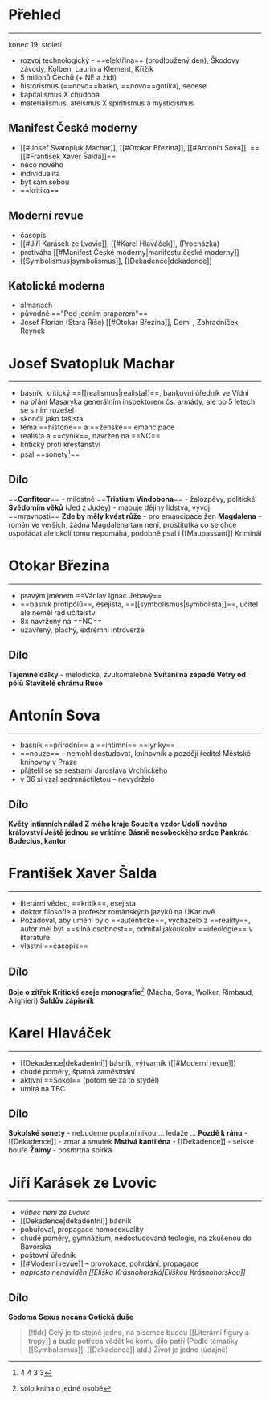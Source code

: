 # Přehled
---
konec 19. století
- rozvoj technologický - ==elektřina== (prodloužený den), Škodovy závody, Kolben, Laurin a Klement, Křižík
- 5 milionů Čechů (+ NE a židi)
- historismus (==novo==barko, ==novo==gotika), secese
- kapitalismus X chudoba
- materialismus, ateismus X spiritismus a mysticismus

## Manifest České moderny
- [[#Josef Svatopluk Machar]], [[#Otokar Březina]], [[#Antonín Sova]], ==[[#František Xaver Šalda]]==
- něco nového
- individualita
- být sám sebou
- ==kritika==

## Moderní revue
- časopis
- [[#Jiří Karásek ze Lvovic]], [[#Karel Hlaváček]], (Procházka)
- protiváha [[#Manifest České moderny|manifestu české moderny]]
- [[Symbolismus|symbolismus]], [[Dekadence|dekadence]]

## Katolická moderna
- almanach
- původně =="Pod jedním praporem"==
- Josef Florian (Stará Říše) [[#Otokar Březina]], Deml , Zahradníček, Reynek

# Josef Svatopluk Machar
---
- básník, kritický ==[[realismus|realista]]==, bankovní úředník ve Vídni
- na přání Masaryka generálním inspektorem čs. armády, ale po 5 letech se s ním rozešel
- skončil jako fašista
- téma ==historie== a ==ženské== emancipace
- realista a ==cynik==, navržen na ==NC==
- kritický proti křesťanství
- psal ==sonety[^1]==

[^1]: 4 4 3 3 
## Dílo
==**Confiteor**== - milostné
==**Tristium Vindobona**== - žalozpěvy, politické
**Svědomím věků** (Jed z Judey)  - mapuje dějiny lidstva, vývoj ==mravnosti==
**Zde by měly kvést růže** - pro emancipace žen
**Magdalena** - román ve verších, žádná Magdalena tam není, prostitutka co se chce uspořádat ale okolí tomu nepomáhá, podobně psal i [[Maupassant]]
Kriminál


# Otokar Březina
---
- pravým jménem ==Václav Ignác Jebavý==
- ==básník protipólů==, esejista, ==[[symbolismus|symbolista]]==, učitel ale neměl rád učitelství
- 8x navržený na ==NC==
- uzavřený, plachý, extrémní introverze
## Dílo
**Tajemné dálky** - melodické, zvukomalebné
**Svítání na západě**
**Větry od pólů**
**Stavitelé chrámu**
**Ruce**

# Antonín Sova
---
- básník ==přírodní== a ==intimní== ==lyriky==
- ==nouze== – nemohl dostudovat, knihovník a později ředitel Městské knihovny v Praze
- přátelil se se sestrami Jaroslava Vrchlického
- v 36 si vzal sedmnáctiletou – nevydrželo
## Dílo
**Květy intimních nálad**
**Z mého kraje**
**Soucit a vzdor**
**Údolí nového království**
**Ještě jednou se vrátíme**
**Básně nesobeckého srdce**
**Pankrác Budecius, kantor**

# František Xaver Šalda
---
- literární vědec, ==kritik==, esejista
- doktor filosofie a profesor románských jazyků na UKarlově
- Požadoval, aby umění bylo ==autentické==, vycházelo z ==reality==, autor měl být ==silná osobnost==, odmítal jakoukoliv ==ideologie== v literatuře
- vlastní ==časopis==
## Dílo
**Boje o zítřek**
**Kritické eseje**
**monografie**[^2] (Mácha, Sova, Wolker, Rimbaud, Alighieri)
**Šaldův zápisník**

[^2]: sólo kniha o jedné osobě

# Karel Hlaváček
---
- [[Dekadence|dekadentní]] básník, výtvarník ([[#Moderní revue]])
- chudé poměry, špatná zaměstnání
- aktivní ==Sokol== (potom se za to styděl)
- umírá na TBC
## Dílo
**Sokolské sonety** - nebudeme poplatní nikou ... ledaže ...
**Pozdě k ránu** - [[Dekadence]] - zmar a smutek
**Mstivá kantiléna** - [[Dekadence]] - selské bouře
**Žalmy** - posmrtná sbírka

# Jiří Karásek ze Lvovic
---
- _vůbec není ze Lvovic_
- [[Dekadence|dekadentní]] básník
- pobuřoval, propagace homosexuality
- chudé poměry, gymnázium, nedostudovaná teologie, na zkušenou do Bavorska
- poštovní úředník
- [[#Moderní revue]] – provokace, pohrdání, propagace
- _naprosto nenáviděn [[Eliška Krásnohorská|Eliškou Krásnohorskou]]_
## Dílo
**Sodoma**
**Sexus necans**
**Gotická duše**

> [!tldr]
> Celý je to stejně jedno, na písemce budou [[Literární figury a tropy]] a bude potřeba vědět ke komu dílo patří (Podle tématiky [[Symbolismus]], [[Dekadence]] atd.) Život je jedno (údajně)